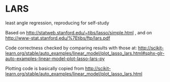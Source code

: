 # LARS
least angle regression, reproducing for self-study

Based on http://statweb.stanford.edu/~tibs/lasso/simple.html , and on http://www-stat.stanford.edu/%7Etibs/ftp/lars.pdf

Code correctness checked by comparing results with those at:
http://scikit-learn.org/stable/auto_examples/linear_model/plot_lasso_lars.html#sphx-glr-auto-examples-linear-model-plot-lasso-lars-py

Plotting code is basically copied from http://scikit-learn.org/stable/auto_examples/linear_model/plot_lasso_lars.html

